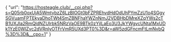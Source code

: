 {
  "url": "https://hosteagle.club/__cpi.php?s=Q05rb0oxUjA5WmtybzZ6LzBIOGt0bFZPREhvdHdOdUhPYmZzU1o4SGgySGVuamFPTEkyaDhoTWt4SmZBNFhaYWZnNmJ2VDBHbDMreXZqYWs2cTB1UXJla2RmQldNZUIrbk5NRzVaOE9BTk0zYjlLaEo3U3JkYWgvcUNta1MxUDk1YzE0WlZvc2dVRnlyOTFrVmR5UXd3PT0%3D&r=aW5zdGFncmFtLmNvbQ%3D%3D&__cpo=1"
}
